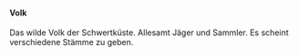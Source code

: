 ---
---
#### Volk

Das wilde Volk der Schwertküste. Allesamt Jäger und Sammler. Es scheint verschiedene Stämme zu geben.
